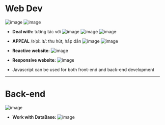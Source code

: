 # **Web Dev**
![image](https://user-images.githubusercontent.com/43572616/180050646-324ebb47-5a42-4138-b759-11ccbbe7a20f.png)
![image](https://user-images.githubusercontent.com/43572616/180050688-4ccad897-12a2-4222-8d4e-73f18ed11097.png)



- **Deal with:** tương tác với
![image](https://user-images.githubusercontent.com/43572616/180050727-b6b5a719-5292-459d-a34c-1571ca6414f8.png)
![image](https://user-images.githubusercontent.com/43572616/180050745-376f0a20-dad2-4322-bb4c-6a8b510bcb11.png)
![image](https://user-images.githubusercontent.com/43572616/180050768-6b6cad13-123d-4298-baba-1e5b2ab17133.png)


- **APPEAL** /əˈpiː.lɪ/: thu hút, hấp dẫn
![image](https://user-images.githubusercontent.com/43572616/180050834-076438d4-1c2a-49cd-9611-164c1d3aa984.png)
![image](https://user-images.githubusercontent.com/43572616/180050841-0f4118b0-76ce-477e-a7ae-1a09f67c9f83.png)



- **Reactive website:**
![image](https://user-images.githubusercontent.com/43572616/180050859-6a86fdb5-18a6-4895-86b9-9f1c38788d9d.png)



- **Responsive website:**
![image](https://user-images.githubusercontent.com/43572616/180050881-e2d758bc-c492-4586-a0bb-0b1c62dd88a2.png)



- Javascript can be used for both front-end and back-end development

***
# **Back-end**



![image](https://user-images.githubusercontent.com/43572616/180050921-02d55cd9-c702-40ac-9093-1b655e5e2150.png)





- **Work with DataBase:**
![image](https://user-images.githubusercontent.com/43572616/180050943-87374f99-7900-4709-9ad9-a1a58296f921.png)
